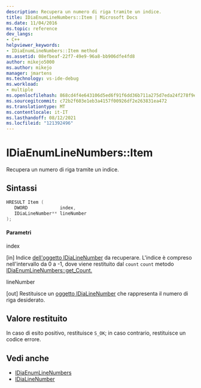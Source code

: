```yaml
---
description: Recupera un numero di riga tramite un indice.
title: IDiaEnumLineNumbers::Item | Microsoft Docs
ms.date: 11/04/2016
ms.topic: reference
dev_langs:
- C++
helpviewer_keywords:
- IDiaEnumLineNumbers::Item method
ms.assetid: 08efbeaf-22f7-49e9-96a8-bb906dfe4fd8
author: mikejo5000
ms.author: mikejo
manager: jmartens
ms.technology: vs-ide-debug
ms.workload:
- multiple
ms.openlocfilehash: 868cd4f4e643106d5ed6f91f6dd36b711a275d7eda24f278f9e3ad8a471096d0
ms.sourcegitcommit: c72b2f603e1eb3a4157f00926df2e263831ea472
ms.translationtype: MT
ms.contentlocale: it-IT
ms.lasthandoff: 08/12/2021
ms.locfileid: "121392496"
---
```

# <a name="idiaenumlinenumbersitem"></a>IDiaEnumLineNumbers::Item
Recupera un numero di riga tramite un indice.

## <a name="syntax"></a>Sintassi

```C++
HRESULT Item ( 
   DWORD            index,
   IDiaLineNumber** lineNumber
);
```

#### <a name="parameters"></a>Parametri
 index

[in] Indice [dell'oggetto IDiaLineNumber](../../debugger/debug-interface-access/idialinenumber.md) da recuperare. L'indice è compreso nell'intervallo da 0 a -1, dove viene restituito dal `count` `count` metodo [IDiaEnumLineNumbers::get_Count.](../../debugger/debug-interface-access/idiaenumlinenumbers-get-count.md)

 lineNumber

[out] Restituisce un [oggetto IDiaLineNumber](../../debugger/debug-interface-access/idialinenumber.md) che rappresenta il numero di riga desiderato.

## <a name="return-value"></a>Valore restituito
 In caso di esito positivo, restituisce `S_OK`; in caso contrario, restituisce un codice errore.

## <a name="see-also"></a>Vedi anche
- [IDiaEnumLineNumbers](../../debugger/debug-interface-access/idiaenumlinenumbers.md)
- [IDiaLineNumber](../../debugger/debug-interface-access/idialinenumber.md)
